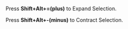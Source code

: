 ﻿Press **Shift+Alt+=(plus)** to Expand Selection.

Press **Shift+Alt+-(minus)** to Contract Selection.